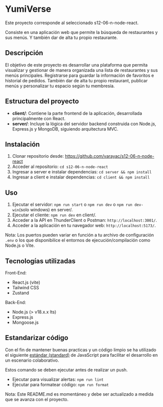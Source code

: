 # YumiVerse

Este proyecto corresponde al seleccionado s12-06-n-node-react.

Consiste en una aplicación web que permite la búsqueda de restaurantes y sus menús. Y también dar de alta tu propio restaurante.

## Descripción

El objetivo de este proyecto es desarrollar una plataforma que permita visualizar y gestionar de manera organizada una lista de restaurantes y sus menús principales. Registrarse para guardar la información de favoritos e historial de pedidos. También dar de alta tu propio restaurant, publicar menús y personalizar tu espacio según tu membresía.

## Estructura del proyecto

-   **client/**: Contiene la parte frontend de la aplicación, desarrollada principalmente con React.
-   **server/**: Incluye la lógica del servidor backend construida con Node.js, Express.js y MongoDB, siguiendo arquitectura MVC.

## Instalación

1. Clonar repositorio desde: https://github.com/varayac/s12-06-n-node-react
2. Acceder al repositorio: `cd s12-06-n-node-react`
3. Ingresar a server e instalar dependencias: `cd server && npm install`
4. Ingresar a client e instalar dependencias: `cd client && npm install`

## Uso

1. Ejecutar el servidor: `npm run start` o `npm run dev` o `npm run dev-win`(solo windows) en server/.
2. Ejecutar el cliente: `npm run dev` en client/.
3. Acceder a la API en ThunderClient o Postman: `http://localhost:3001/`.
4. Acceder a la aplicación en tu navegador web: `http://localhost:5173/`.

Nota: Los puertos pueden variar en función a tu archivo de configuración `.env` o los que disponibilice el entornos de ejecución/compilación como Node.js o Vite.

## Tecnologías utilizadas

Front-End:

-   React.js (vite)
-   Tailwind CSS
-   Zustand

Back-End:

-   Node.js (> v18.x.x lts)
-   Express.js
-   Mongoose.js

## Estandarizar código

Con el fin de mantener buenas practicas y un código limpio se ha utilizado el siguiente [estándar (standard)](https://standardjs.com) de JavaScript para facilitar el desarrollo en un escenario colaborativo.

Estos comando se deben ejecutar antes de realizar un push.

-   Ejecutar para visualizar alertas: `npm run lint`
-   Ejecutar para formatear código: `npm run format`

Nota: Este README.md es momentáneo y debe ser actualizado a medida que se avanza con el proyecto.
